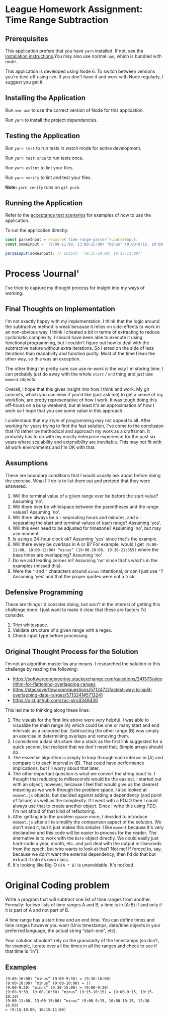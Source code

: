 # League Homework Assignment: Time Range Subtraction

## Prerequisites
This application prefers that you have `yarn` installed. If not, see the [installation instructions](https://yarnpkg.com/en/docs/install).You may also use normal `npm`, which is bundled with node.

This application is developed using Node 6. To switch between versions you're best off using `nvm`. If you don't have it and work with Node regularly, I suggest you get it.

## Installing the Application
Run `nvm use` to use the correct version of Node for this application.

Run `yarn` to install the project dependencies.

## Testing the Application
Run `yarn test` to run tests in watch mode for active development.

Run `yarn test:once` to run tests once.

Run `yarn eslint` to lint your files.

Run `yarn verify` to lint and test your files.

**Note:** `yarn verify` runs on `git push`.

## Running the Application
Refer to the [acceptance test scenarios]('./__tests__/acceptance/scenarios.spec.js) for examples of how to use the application.

To run the application directly: 
```js
const parseInput = require('time-range-parser').parseInput;
const someInput = '(9:00-11:00, 13:00-15:00) "minus" (9:00-9:15, 10:00-10:15, 12:30-16:00)';

parseInput(someInput); // output: '(9:15-10:00, 10:15-11:00)'

```

# Process 'Journal'
I've tried to capture my thought process for insight into my ways of working.

## Final Thoughts on Implementation
I'm not exactly happy with my implementation. I think that the logic around the subtractive method is weak because it relies on side-effects to work in an non-obvious way. I think I cheated a bit in terms of extracting to reduce cyclomatic complexity. I should have been able to execute it using functional programming, but I couldn't figure out how to deal with the subtractive nature without extra iterations. So I erred on the side of less iterations than readability and function purity. Most of the time I lean the other way, so this was an exception.

The other thing I'm pretty sure can use re-work is the way I'm storing time. I can probably just do away with the whole `start` / `end` thing and just use `moment` objects. 

Overall, I hope that this gives insight into how I think and work. My git commits, which you can view if you'd like (just ask me) to get a sense of my workflow, are pretty representative of how I work. It was tough doing this off-hours on a busy weekend, but at least it's an approximation of how I work so I hope that you see some value in this approach. 

I understand that my style of programming may not appeal to all. After working for years trying to find the fast solution, I've come to the conclusion that I'd rather be methodical and approach my work as a craftsman. It probably has to do with my mostly enterprise experience for the past six years where scalability and extensibility are inevitable. This may not fit with all work environments and I'm OK with that. 

## Assumptions
These are boundary conditions that I would usually ask about before doing the exercise. What I'll do is to list them out and pretend that they were answered.
1. Will the terminal value of a given range ever be before the start value? Assuming 'no'.
2. Will there ever be whitespace between the parentheses and the range values? Assuming 'no'.
3. Will there always be a `:` separating hours and minutes, and a `-` separating the start and terminal values of each range? Assuming 'yes'.
4. Will this ever need to be adjusted for timezone? Assuming 'no', but may use moment.
5. Is using a 24-hour clock ok? Assuming 'yes' since that's the example.
6. Will there every be overlaps in A or B? For example, would I get `(9:00-11:00, 10:00-12:00) “minus” (19:00-20:00, 19:30-21:355)` where the base times are overlapping? Assuming 'no' 
7. Do we add leading zeroes in? Assuming 'no' since that's what's in the examples (missed this).
8. Were the `"` and `"` characters around `minus` intentional, or can I just use `"`? Assuming 'yes' and that the proper quotes were not a trick.

## Defensive Programming
These are things I'd consider doing, but won't in the interest of getting this challenge done. I just want to make it clear that these are factors I'd consider.
1. Trim whitespace.
2. Validate structure of a given range with a regex.
3. Check input type before processing.

## Original Thought Process for the Solution
I'm not an algorithm master by any means. I researched the solution to this challenge by reading the following:
- https://softwareengineering.stackexchange.com/questions/241373/algorithm-for-flattening-overlapping-ranges
- https://stackoverflow.com/questions/5712472/fastest-way-to-split-overlapping-date-ranges/5713241#5713241
- https://gist.github.com/zac-xin/4349436

This led me to thinking along these lines:
1. The visuals for the first link above were very helpful. I was able to visualize the main range (A) which could be one or many start and end intervals as a coloured bar. Subtracting the other range (B) was simply an exercise in determining overlaps and removing them.
2. I considered a data structure like a stack as the first link suggested for a quick second, but realized that we don't need that. Simple arrays should do. 
3. The essential algorithm is simply to loop through each interval in (A) and compare it to each interval in (B). That could have performance implications, but I'll worry about that later.
4. The other important question is what we convert the string input to. I thought that reducing to milliseconds would be the easiest. I started out with an object, however, because I feel that would give us the clearest meaning as we work through the problem space. I also looked at `moment.js` objects, but decided against adding a dependency (and point of failure) as well as the complexity. If I went with a POJO then I could always use that to create another object. Since I write this using TDD, I'm not afraid of that kind of refactoring.
5. After getting into the problem space more, I decided to introduce `moment.js` after all to simplify the comparison aspect of the solution. We don't _need_ it, but it just makes this simpler. I like `moment` because it's very declarative and this code will be easier to process for the reader. The alternative is to work with the `Date` object directly. We could easily just hard-code a year, month, etc. and just deal with the output milliseconds from the epoch, but who wants to look at that? Not me! If forced to, say, because we don't want the external dependency, then I'd do that but extract it into its own class.
6. It's looking like Big-O `O(A * B)` is unavoidable. It's not bad.

# Original Coding problem
Write a program that will subtract one list of time ranges from another. Formally: for two
lists of time ranges A and B, a time is in (A-B) if and only if it is part of A and not part of
B.

A time range has a start time and an end time. You can define times and time ranges
however you want (Unix timestamps, date/time objects in your preferred language, the
actual string “start-end”, etc).

Your solution shouldn’t rely on the granularity of the timestamps (so don’t, for example,
iterate over all the times in all the ranges and check to see if that time is “in”).

## Examples
```
(9:00-10:00) “minus” (9:00-9:30) = (9:30-10:00)
(9:00-10:00) “minus” (9:00-10:00) = ()
(9:00-9:30) “minus” (9:30-15:00) = (9:00-9:30)
(9:00-9:30, 10:00-10:30) “minus” (9:15-10:15) = (9:00-9:15, 10:15-10:30)
(9:00-11:00, 13:00-15:00) “minus” (9:00-9:15, 10:00-10:15, 12:30-16:00)
= (9:15-10:00, 10:15-11:00)
```

